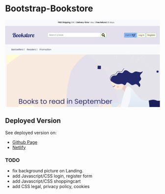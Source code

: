 # Bootstrap-Bookstore
![Bootstrap-Bookstore](https://github.com/dianavile/Bootstrap-Bookstore/blob/master/assets/img/Bookstore.PNG)

## Deployed Version
See deployed version on:
* [Github Page]()
* [Netlify](https://objective-curie-7b685f.netlify.app/)

### TODO 
- fix background picture on Landing. 
- add Javascript/CSS login, register form
- add Javascript/CSS shoppingcart  <!-- https://www.youtube.com/watch?v=PoTGs38DR9E--->
- add CSS legal, privacy policy, cookies

